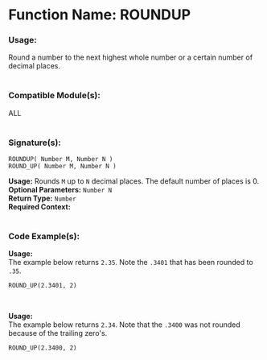 # Function Name: ROUNDUP

### Usage:
Round a number to the next highest whole number or a certain number of decimal places.
<br><br>

### Compatible Module(s):
ALL
<br><br>

### Signature(s):
```
ROUNDUP( Number M, Number N )
ROUND_UP( Number M, Number N )
```
**Usage:** Rounds `M` up to `N` decimal places. The default number of places is 0.<br>
**Optional Parameters:** `Number N`<br>
**Return Type:** `Number`<br>
**Required Context:**<br>
<br>

### Code Example(s):
**Usage:**<br>
The example below returns `2.35`. Note the `.3401` that has been rounded to `.35`.
```
ROUND_UP(2.3401, 2)
```
<br>

**Usage:**<br>
The example below returns `2.34`. Note that the `.3400` was not rounded because of the trailing zero's.
```
ROUND_UP(2.3400, 2)
```